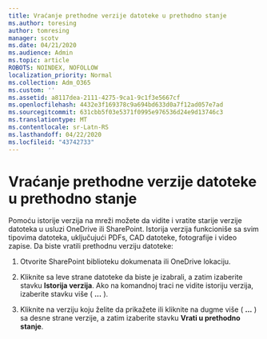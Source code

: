 ```yaml
---
title: Vraćanje prethodne verzije datoteke u prethodno stanje
ms.author: toresing
author: tomresing
manager: scotv
ms.date: 04/21/2020
ms.audience: Admin
ms.topic: article
ROBOTS: NOINDEX, NOFOLLOW
localization_priority: Normal
ms.collection: Adm_O365
ms.custom: ''
ms.assetid: a8117dea-2111-4275-9ca1-9c1f3e5667cf
ms.openlocfilehash: 4432e3f169378c9a694bd633d0a7f12ad057e7ad
ms.sourcegitcommit: 631cbb5f03e5371f0995e976536d24e9d13746c3
ms.translationtype: MT
ms.contentlocale: sr-Latn-RS
ms.lasthandoff: 04/22/2020
ms.locfileid: "43742733"
---
```

# <a name="restore-a-previous-file-version"></a>Vraćanje prethodne verzije datoteke u prethodno stanje

Pomoću istorije verzija na mreži možete da vidite i vratite starije verzije datoteka u usluzi OneDrive ili SharePoint. Istorija verzija funkcioniše sa svim tipovima datoteka, uključujući PDFs, CAD datoteke, fotografije i video zapise. Da biste vratili prethodnu verziju datoteke:
  
1. Otvorite SharePoint biblioteku dokumenata ili OneDrive lokaciju.
    
2. Kliknite sa leve strane datoteke da biste je izabrali, a zatim izaberite stavku **Istorija verzija**. Ako na komandnoj traci ne vidite istoriju verzija, izaberite stavku više ( **...** ). 
    
3. Kliknite na verziju koju želite da prikažete ili kliknite na dugme više ( **...** ) sa desne strane verzije, a zatim izaberite stavku **Vrati u prethodno stanje**.
    

